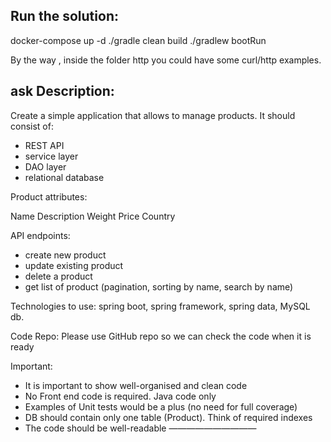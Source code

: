 
Run the solution:
---------------------
docker-compose up -d 
./gradle clean build
./gradlew bootRun

By the way , inside the folder http you could have some curl/http examples.

ask Description:
---------------------
Create a simple application that allows to manage products.
It should consist of:

- REST API
- service layer
- DAO layer
- relational database

Product attributes:

Name
Description
Weight
Price
Country

API endpoints:
- create new product
- update existing product
- delete a product
- get list of product (pagination, sorting by name, search by name)

Technologies to use: spring boot, spring framework, spring data, MySQL db.

Code Repo: Please use GitHub repo so we can check the code when it is ready

Important:
-  It is important to show well-organised and clean code
-  No Front end code is required. Java code only
- Examples of Unit tests would be a plus (no need for full coverage)
- DB should contain only one table (Product). Think of required indexes
- The code should be well-readable
——————————
